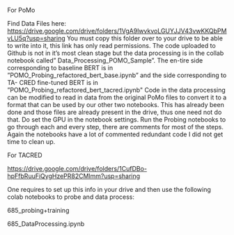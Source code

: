 For PoMo

Find Data Files here: https://drive.google.com/drive/folders/1VgA9lwvkvoLGUYJJV43vwKKQbPMvLU5q?usp=sharing
You must copy this folder over to your drive to be able to write into it, this link has only read permissions.
The   code   uploaded   to   Github   is   not   in it’s   most   clean   stage   but   the   data   processing   is   in   the   collab   notebook   called” Data_Processing_POMO_Sample”.  The en-tire side corresponding to baseline BERT is in ”POMO_Probing_refactored_bert_base.ipynb” and the side corresponding to TA-
CRED fine-tuned BERT is in ”POMO_Probing_refactored_bert_tacred.ipynb"
Code in the data processing can be modified to read in data from the original PoMo files to convert it to a format that can be used by our other two notebooks. This has already been done and those files are already present in the drive, thus one need not do that.
Do set the GPU in the notebook settings.
Run the Probing notebooks to go through each and every step, there are comments for most of the steps. Again the notebooks have a lot of commented redundant code I did not get time to clean up.

For TACRED

https://drive.google.com/drive/folders/1CufDBo-hpFfbRuuFiQygHzePR82CMlmm?usp=sharing

One requires to set up this info in your drive and then use the following colab notebooks to probe and data process:

685_probing+training

685_DataProcessing.ipynb
